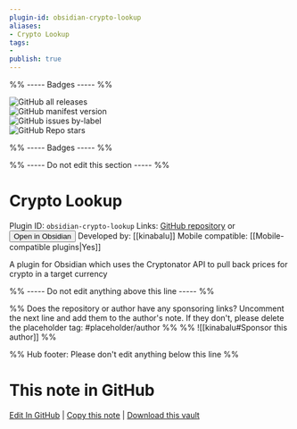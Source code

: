 ```yaml
---
plugin-id: obsidian-crypto-lookup
aliases:
- Crypto Lookup
tags: 
- 
publish: true
---
```


%% ----- Badges ----- %%

![GitHub all releases](https://img.shields.io/github/downloads/kinabalu/obsidian-crypto-lookup/total?color=573E7A&logo=github&style=for-the-badge)   
![GitHub manifest version](https://img.shields.io/github/manifest-json/v/kinabalu/obsidian-crypto-lookup?color=573E7A&logo=github&style=for-the-badge)   
![GitHub issues by-label](https://img.shields.io/github/issues/kinabalu/obsidian-crypto-lookup/help%20wanted?color=573E7A&logo=github&style=for-the-badge)   
![GitHub Repo stars](https://img.shields.io/github/stars/kinabalu/obsidian-crypto-lookup?color=573E7A&logo=github&style=for-the-badge)

%% ----- Badges ----- %%

%% ----- Do not edit this section ----- %%

# Crypto Lookup

Plugin ID: `obsidian-crypto-lookup`
Links: [GitHub repository](https://github.com/kinabalu/obsidian-crypto-lookup) or [<button id=HH>Open in Obsidian</button>](obsidian://show-plugin?id=obsidian-crypto-lookup)
Developed by: [[kinabalu]]
Mobile compatible: [[Mobile-compatible plugins|Yes]]

A plugin for Obsidian which uses the Cryptonator API to pull back prices for crypto in a target currency

%% ----- Do not edit anything above this line ----- %% 

%% Does the repository or author have any sponsoring links? Uncomment the next line and add them to the author's note. If they don't, please delete the placeholder tag: #placeholder/author %%
%% ![[kinabalu#Sponsor this author]] %%

%% Hub footer: Please don't edit anything below this line %%

# This note in GitHub

<span class="git-footer">[Edit In GitHub](https://github.dev/obsidian-community/obsidian-hub/blob/main/02%20-%20Community%20Expansions/02.05%20All%20Community%20Expansions/Plugins/obsidian-crypto-lookup.md "git-hub-edit-note") | [Copy this note](https://raw.githubusercontent.com/obsidian-community/obsidian-hub/main/02%20-%20Community%20Expansions/02.05%20All%20Community%20Expansions/Plugins/obsidian-crypto-lookup.md "git-hub-copy-note") | [Download this vault](https://github.com/obsidian-community/obsidian-hub/archive/refs/heads/main.zip "git-hub-download-vault") </span>
